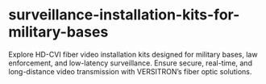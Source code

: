 # surveillance-installation-kits-for-military-bases
Explore HD-CVI fiber video installation kits designed for military bases, law enforcement, and low-latency surveillance. Ensure secure, real-time, and long-distance video transmission with VERSITRON’s fiber optic solutions.
